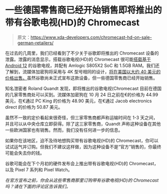 # 一些德国零售商已经开始销售即将推出的带有谷歌电视(HD)的 Chromecast

> 原文：<https://www.xda-developers.com/chromecast-hd-on-sale-german-retailers/>

在过去的几周里，我们已经看到了不少关于谷歌即将推出的 Chromecast 设备的泄露。泄露的消息显示，搭载谷歌电视(HD)的 Chromecast 很可能[搭载基于 Android 12](https://www.xda-developers.com/chromecast-hd-google-tv-android-12-leak/) 的谷歌电视，并配有 Amlogic S805X2 SoC 和 1.5GB RAM。我们还了解到，流媒体加密狗将采用与 4K 型号相同的设计，[将在美国以大约 40 美元的价格出售。](https://www.xda-developers.com/chromecast-with-google-tv-hd-price-leak/)虽然谷歌尚未正式宣布这款设备，但一些德国零售商已经开始销售。

知名泄密者 Roland Quandt 发现，即将推出的谷歌电视(Chromecast 目前在德国的几家零售商处可以买到。流媒体加密狗在 10 月 24 日之前在€的价格为 44.99 美元，在€通过 PC King 的价格为 48.90 美元，在€通过 Jacob electronics direct 的价格为 50.87 美元。

虽然不一致的定价看起来很奇怪，但三家零售商都声称运输时间在 1-3 天之间，并且可以从中央仓库立即获得。除了这三家零售商，Quandt 声称这种设备在其他一些欧洲国家也有销售。然而，我们没有任何进一步的信息。

如果你在该地区，迫不及待地想购买带有谷歌电视(HD)的 Chromecast，你可以试试运气并订购。但我们不建议这样做，因为这种设备不是“官方”销售的，你最终可能会失去你的钱。

谷歌可能会在下个月初的硬件发布会上推出带有谷歌电视(HD)的 Chromecast，以及 Pixel 7 系列和 Pixel Watch。

*在官方宣布之前，你会从这些零售商那里订购带有谷歌电视(HD)的 Chromecast 吗？请在下面的评论区告诉我们。*